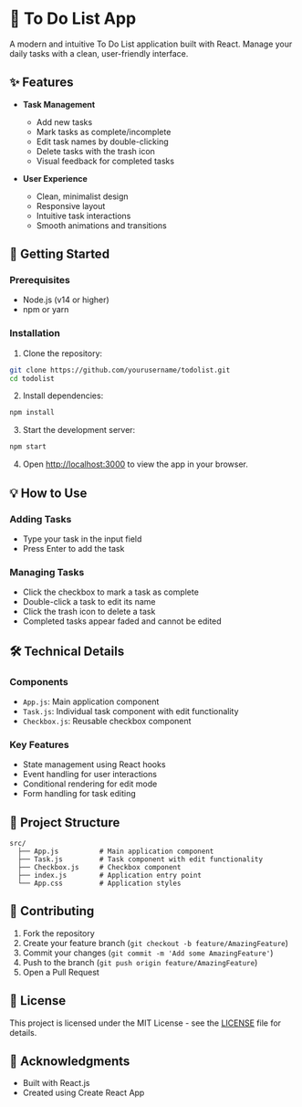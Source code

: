 # 📝 To Do List App

A modern and intuitive To Do List application built with React. Manage your daily tasks with a clean, user-friendly interface.

## ✨ Features

- **Task Management**
  - Add new tasks
  - Mark tasks as complete/incomplete
  - Edit task names by double-clicking
  - Delete tasks with the trash icon
  - Visual feedback for completed tasks

- **User Experience**
  - Clean, minimalist design
  - Responsive layout
  - Intuitive task interactions
  - Smooth animations and transitions

## 🚀 Getting Started

### Prerequisites

- Node.js (v14 or higher)
- npm or yarn

### Installation

1. Clone the repository:
```bash
git clone https://github.com/yourusername/todolist.git
cd todolist
```

2. Install dependencies:
```bash
npm install
```

3. Start the development server:
```bash
npm start
```

4. Open [http://localhost:3000](http://localhost:3000) to view the app in your browser.

## 💡 How to Use

### Adding Tasks
- Type your task in the input field
- Press Enter to add the task

### Managing Tasks
- Click the checkbox to mark a task as complete
- Double-click a task to edit its name
- Click the trash icon to delete a task
- Completed tasks appear faded and cannot be edited

## 🛠️ Technical Details

### Components
- `App.js`: Main application component
- `Task.js`: Individual task component with edit functionality
- `Checkbox.js`: Reusable checkbox component

### Key Features
- State management using React hooks
- Event handling for user interactions
- Conditional rendering for edit mode
- Form handling for task editing

## 📁 Project Structure

```
src/
  ├── App.js          # Main application component
  ├── Task.js         # Task component with edit functionality
  ├── Checkbox.js     # Checkbox component
  ├── index.js        # Application entry point
  └── App.css         # Application styles
```

## 🤝 Contributing

1. Fork the repository
2. Create your feature branch (`git checkout -b feature/AmazingFeature`)
3. Commit your changes (`git commit -m 'Add some AmazingFeature'`)
4. Push to the branch (`git push origin feature/AmazingFeature`)
5. Open a Pull Request

## 📝 License

This project is licensed under the MIT License - see the [LICENSE](LICENSE) file for details.

## 🙏 Acknowledgments

- Built with React.js
- Created using Create React App

